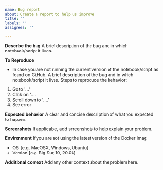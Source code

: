 ```yaml
---
name: Bug report
about: Create a report to help us improve
title: ''
labels: ''
assignees: ''

---
```


**Describe the bug**
A brief description of the bug and in which notebook/script it lives.

**To Reproduce**
- In case you are not running the current version of the notebook/script as found on GitHub.
A brief description of the bug and in which notebook/script it lives.
Steps to reproduce the behavior:
1. Go to '...'
2. Click on '....'
3. Scroll down to '....'
4. See error

**Expected behavior**
A clear and concise description of what you expected to happen.

**Screenshots**
If applicable, add screenshots to help explain your problem.

**Environment**
If you are not using the latest version of the Docker imag:
 
- OS: [e.g. MacOSX, Windows, Ubuntu]
 - Version [e.g. Big Sur, 10, 20.04]

**Additional context**
Add any other context about the problem here.
